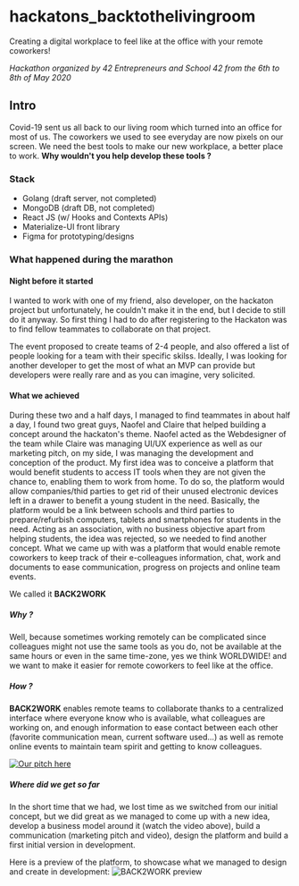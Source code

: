 # hackatons_backtothelivingroom

Creating a digital workplace to feel like at the office with your remote coworkers!

*Hackathon organized by 42 Entrepreneurs and School 42 from the 6th to 8th of May 2020*

## Intro

Covid-19 sent us all back to our living room which turned into an office for most of us. The coworkers we used to see everyday are now pixels on our screen. We need the best tools to make our new workplace, a better place to work. **Why wouldn't you help develop these tools ?**

### Stack

- Golang (draft server, not completed)
- MongoDB (draft DB, not completed)
- React JS (w/ Hooks and Contexts APIs)
- Materialize-UI front library
- Figma for prototyping/designs

### What happened during the marathon

#### Night before it started

I wanted to work with one of my friend, also developer, on the hackaton project but unfortunately, he couldn't make it in the end, but I decide to still do it anyway.
So first thing I had to do after registering to the Hackaton was to find fellow teammates to collaborate on that project.

The event proposed to create teams of 2-4 people, and also offered a list of people looking for a team with their specific skilss.
Ideally, I was looking for another developer to get the most of what an MVP can provide but developers were really rare and as you can imagine, very solicited.

#### What we achieved

During these two and a half days, I managed to find teammates in about half a day, I found two great guys, Naofel and Claire that helped building a concept around the hackaton's theme. Naofel acted as the Webdesigner of the team while Claire was managing UI/UX experience as well as our marketing pitch, on my side, I was managing the development and conception of the product.
My first idea was to conceive a platform that would benefit students to access IT tools when they are not given the chance to, enabling them to work from home. To do so, the platform would allow companies/thid parties to get rid of their unused electronic devices left in a drawer to benefit a young student in the need. Basically, the platform would be a link between schools and third parties to prepare/refurbish computers, tablets and smartphones for students in the need. Acting as an association, with no business objective apart from helping students, the idea was rejected, so we needed to find another concept. What we came up with was a platform that would enable remote coworkers to keep track of their e-colleagues information, chat, work and documents to ease communication, progress on projects and online team events.

We called it **BACK2WORK**

##### Why ?

Well, because sometimes working remotely can be complicated since colleagues might not use the same tools as you do, not be available at the same hours or even in the same time-zone, yes we think WORLDWIDE! and we want to make it easier for remote coworkers to feel like at the office.

##### How ?

**BACK2WORK** enables remote teams to collaborate thanks to a centralized interface where everyone know who is available, what colleagues are working on, and enough information to ease contact between each other (favorite communication mean, current software used...) as well as remote online events to maintain team spirit and getting to know colleagues.

[![Our pitch here](https://user-images.githubusercontent.com/45239771/99907795-3ac12e00-2cdf-11eb-8551-9f24be64abdd.png)](https://www.youtube.com/watch?v=2Qauz9YwJ0o&ab_channel=LucasCordenod)

##### Where did we get so far

In the short time that we had, we lost time as we switched from our initial concept, but we did great as we managed to come up with a new idea, develop a business model around it (watch the video above), build a communication (marketing pitch and video), design the platform and build a first initial version in development.

Here is a preview of the platform, to showcase what we managed to design and create in development:
![BACK2WORK preview](https://user-images.githubusercontent.com/45239771/99910715-df4b6c00-2cef-11eb-9e99-77680120b750.gif)
